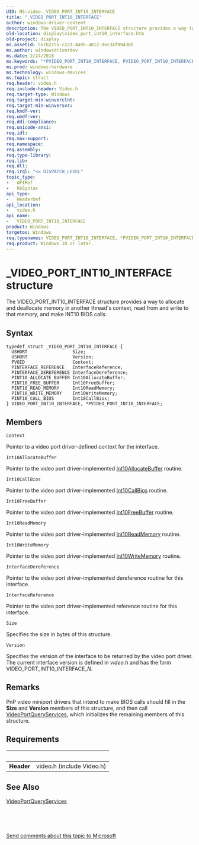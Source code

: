 ```yaml
---
UID: NS:video._VIDEO_PORT_INT10_INTERFACE
title: "_VIDEO_PORT_INT10_INTERFACE"
author: windows-driver-content
description: The VIDEO_PORT_INT10_INTERFACE structure provides a way to allocate and deallocate memory in another thread's context, read from and write to that memory, and make INT10 BIOS calls.
old-location: display\video_port_int10_interface.htm
old-project: display
ms.assetid: 551b2255-c221-4a95-a812-dec34f09438b
ms.author: windowsdriverdev
ms.date: 2/24/2018
ms.keywords: "*PVIDEO_PORT_INT10_INTERFACE, PVIDEO_PORT_INT10_INTERFACE, PVIDEO_PORT_INT10_INTERFACE structure pointer [Display Devices], VIDEO_PORT_INT10_INTERFACE, VIDEO_PORT_INT10_INTERFACE structure [Display Devices], Video_Structs_b0f9d9fa-c989-4989-9f63-deb0ca211144.xml, _VIDEO_PORT_INT10_INTERFACE, display.video_port_int10_interface, video/PVIDEO_PORT_INT10_INTERFACE, video/VIDEO_PORT_INT10_INTERFACE"
ms.prod: windows-hardware
ms.technology: windows-devices
ms.topic: struct
req.header: video.h
req.include-header: Video.h
req.target-type: Windows
req.target-min-winverclnt: 
req.target-min-winversvr: 
req.kmdf-ver: 
req.umdf-ver: 
req.ddi-compliance: 
req.unicode-ansi: 
req.idl: 
req.max-support: 
req.namespace: 
req.assembly: 
req.type-library: 
req.lib: 
req.dll: 
req.irql: "<= DISPATCH_LEVEL"
topic_type:
-	APIRef
-	kbSyntax
api_type:
-	HeaderDef
api_location:
-	video.h
api_name:
-	VIDEO_PORT_INT10_INTERFACE
product: Windows
targetos: Windows
req.typenames: VIDEO_PORT_INT10_INTERFACE, *PVIDEO_PORT_INT10_INTERFACE
req.product: Windows 10 or later.
---
```


# _VIDEO_PORT_INT10_INTERFACE structure
The VIDEO_PORT_INT10_INTERFACE structure provides a way to allocate and deallocate memory in another thread's context, read from and write to that memory, and make INT10 BIOS calls.

## Syntax
````
typedef struct _VIDEO_PORT_INT10_INTERFACE {
  USHORT                 Size;
  USHORT                 Version;
  PVOID                  Context;
  PINTERFACE_REFERENCE   InterfaceReference;
  PINTERFACE_DEREFERENCE InterfaceDereference;
  PINT10_ALLOCATE_BUFFER Int10AllocateBuffer;
  PINT10_FREE_BUFFER     Int10FreeBuffer;
  PINT10_READ_MEMORY     Int10ReadMemory;
  PINT10_WRITE_MEMORY    Int10WriteMemory;
  PINT10_CALL_BIOS       Int10CallBios;
} VIDEO_PORT_INT10_INTERFACE, *PVIDEO_PORT_INT10_INTERFACE;
````

## Members


`Context`

Pointer to a video port driver-defined context for the interface.

`Int10AllocateBuffer`

Pointer to the video port driver-implemented <a href="..\video\nc-video-pint10_allocate_buffer.md">Int10AllocateBuffer</a> routine.

`Int10CallBios`

Pointer to the video port driver-implemented <a href="..\video\nc-video-pint10_call_bios.md">Int10CallBios</a> routine.

`Int10FreeBuffer`

Pointer to the video port driver-implemented <a href="..\video\nc-video-pint10_free_buffer.md">Int10FreeBuffer</a> routine.

`Int10ReadMemory`

Pointer to the video port driver-implemented <a href="..\video\nc-video-pint10_read_memory.md">Int10ReadMemory</a> routine.

`Int10WriteMemory`

Pointer to the video port driver-implemented <a href="..\video\nc-video-pint10_write_memory.md">Int10WriteMemory</a> routine.

`InterfaceDereference`

Pointer to the video port driver-implemented dereference routine for this interface.

`InterfaceReference`

Pointer to the video port driver-implemented reference routine for this interface.

`Size`

Specifies the size in bytes of this structure.

`Version`

Specifies the version of the interface to be returned by the video port driver. The current interface version is defined in <i>video.h</i> and has the form VIDEO_PORT_INT10_INTERFACE_<i>N</i>.

## Remarks
PnP video miniport drivers that intend to make BIOS calls should fill in the <b>Size</b> and <b>Version</b> members of this structure, and then call <a href="..\video\nf-video-videoportqueryservices.md">VideoPortQueryServices</a>, which initializes the remaining members of this structure.

## Requirements
| &nbsp; | &nbsp; |
| ---- |:---- |
| **Header** | video.h (include Video.h) |

## See Also

<a href="..\video\nf-video-videoportqueryservices.md">VideoPortQueryServices</a>



 

 

<a href="mailto:wsddocfb@microsoft.com?subject=Documentation%20feedback [display\display]:%20VIDEO_PORT_INT10_INTERFACE structure%20 RELEASE:%20(2/24/2018)&amp;body=%0A%0APRIVACY STATEMENT%0A%0AWe use your feedback to improve the documentation. We don't use your email address for any other purpose, and we'll remove your email address from our system after the issue that you're reporting is fixed. While we're working to fix this issue, we might send you an email message to ask for more info. Later, we might also send you an email message to let you know that we've addressed your feedback.%0A%0AFor more info about Microsoft's privacy policy, see http://privacy.microsoft.com/en-us/default.aspx." title="Send comments about this topic to Microsoft">Send comments about this topic to Microsoft</a>